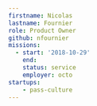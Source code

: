 ```yaml
---
firstname: Nicolas
lastname: Fournier
role: Product Owner
github: nfournier
missions:
  - start: '2018-10-29'
    end:
    status: service
    employer: octo
startups:
    - pass-culture
---
```

